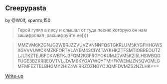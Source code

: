 ## Creepypasta
by @W0lf, крипто,150
>Герой гулял в лесу и слышал от туда песню,которую он нам зашифровал ,расшифруйте её))))

>MMZVM6KZGNJG2WBRJZZVUVZVNNNFQSTGKRLUM5KYGFHHGWSXGVVVUWCKMZKFORTVLAYEM43CIY4TAYKHKZTFSMTIOBREOUTZLJLTKZTEJBFDKWBTKJ3FQM2KGFRGYOKUMJDVM5K2I5LHSWBQGFUGE3BZKRREOVTVLJDVM6KYGAYWQYTMHFKWEMJZN5QVOMLGMFMFEZTBLBHGMY2HIZ4WIRRZOZNGYOJQMFDVMZS2NZLHK===

[Write-up](WRITEUP.md)